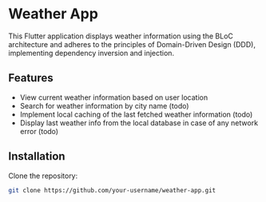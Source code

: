 # Weather App

This Flutter application displays weather information using the BLoC architecture and adheres to the principles of Domain-Driven Design (DDD), implementing dependency inversion and injection.

## Features

- View current weather information based on user location
- Search for weather information by city name (todo)
- Implement local caching of the last fetched weather information (todo)
- Display last weather info from the local database in case of any network error (todo)

## Installation

Clone the repository:

```bash
git clone https://github.com/your-username/weather-app.git


